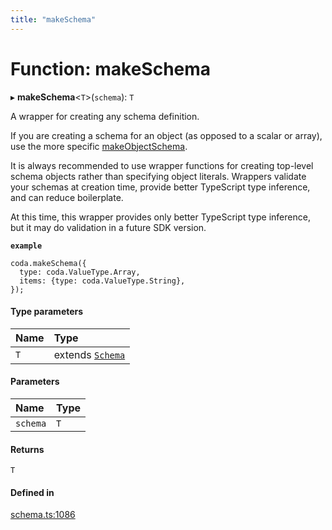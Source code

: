 ```yaml
---
title: "makeSchema"
---
```

# Function: makeSchema

▸ **makeSchema**<`T`\>(`schema`): `T`

A wrapper for creating any schema definition.

If you are creating a schema for an object (as opposed to a scalar or array),
use the more specific [makeObjectSchema](makeObjectSchema.md).

It is always recommended to use wrapper functions for creating top-level schema
objects rather than specifying object literals. Wrappers validate your schemas
at creation time, provide better TypeScript type inference, and can reduce
boilerplate.

At this time, this wrapper provides only better TypeScript type inference,
but it may do validation in a future SDK version.

**`example`**
```
coda.makeSchema({
  type: coda.ValueType.Array,
  items: {type: coda.ValueType.String},
});
```

#### Type parameters

| Name | Type |
| :------ | :------ |
| `T` | extends [`Schema`](../types/Schema.md) |

#### Parameters

| Name | Type |
| :------ | :------ |
| `schema` | `T` |

#### Returns

`T`

#### Defined in

[schema.ts:1086](https://github.com/coda/packs-sdk/blob/main/schema.ts#L1086)
